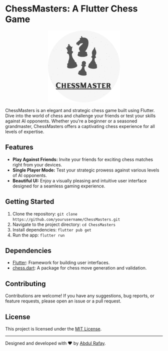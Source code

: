 # ChessMasters: A Flutter Chess Game

<!-- ![ChessMasters Logo](/Screenshots/ChessMaster-Circle.png) If you have a logo, include it here -->


<p align="center">
    <a herf="https://future-insight.blog/">
    <img src="/Screenshots/ChessMaster-Circle.png" alt="Future Insight"  width="230px" height="230px">
    </a>
  <br>
</p>


ChessMasters is an elegant and strategic chess game built using Flutter. Dive into the world of chess and challenge your friends or test your skills against AI opponents. Whether you're a beginner or a seasoned grandmaster, ChessMasters offers a captivating chess experience for all levels of expertise.

## Features

- **Play Against Friends:** Invite your friends for exciting chess matches right from your devices.
- **Single Player Mode:** Test your strategic prowess against various levels of AI opponents.
- **Beautiful UI:** Enjoy a visually pleasing and intuitive user interface designed for a seamless gaming experience.
<!-- - **Move Suggestions:** Get helpful move suggestions to improve your gameplay and learn new strategies.
- **Save and Review Games:** Save your ongoing games and review them later to analyze your moves. -->

<!-- ## Screenshots

![Screenshot 1](screenshots/screenshot1.png)
![Screenshot 2](screenshots/screenshot2.png)
Include screenshots of your app to showcase its UI and features -->

## Getting Started

1. Clone the repository: `git clone https://github.com/yourusername/ChessMasters.git`
2. Navigate to the project directory: `cd ChessMasters`
3. Install dependencies: `flutter pub get`
4. Run the app: `flutter run`

## Dependencies

- [Flutter](https://flutter.dev): Framework for building user interfaces.
- [chess.dart](https://pub.dev/packages/chess): A package for chess move generation and validation.
<!-- List other relevant dependencies your project uses -->

## Contributing

Contributions are welcome! If you have any suggestions, bug reports, or feature requests, please open an issue or a pull request.

## License

This project is licensed under the [MIT License](/LICENSE).

---

Designed and developed with ❤️ by [Abdul Rafay](https://github.com/rafay99-epic).